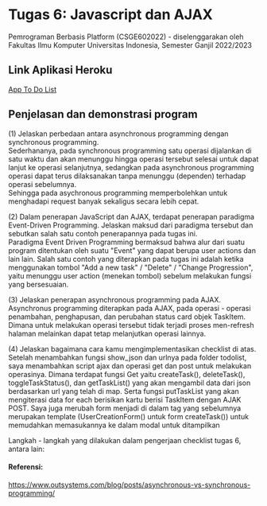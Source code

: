 # Tugas 6: Javascript dan AJAX

Pemrograman Berbasis Platform (CSGE602022) - diselenggarakan oleh Fakultas Ilmu Komputer Universitas Indonesia, Semester Ganjil 2022/2023

## Link Aplikasi Heroku
[App To Do List](https://lokeswara-pbp-tugas2.herokuapp.com/todolist/)

## Penjelasan dan demonstrasi program
(1) Jelaskan perbedaan antara asynchronous programming dengan synchronous programming. <br>
Sederhananya, pada synchronous programming satu operasi dijalankan di satu waktu dan akan menunggu hingga operasi tersebut selesai untuk dapat lanjut ke operasi selanjutnya, sedangkan pada asynchronous programming operasi dapat terus dilaksanakan tanpa menunggu (dependen) terhadap operasi sebelumnya. <br>
Sehingga pada asychronous programming memperbolehkan untuk menghadapi request banyak sekaligus secara lebih cepat. <br>

(2) Dalam penerapan JavaScript dan AJAX, terdapat penerapan paradigma Event-Driven Programming. Jelaskan maksud dari paradigma tersebut dan sebutkan salah satu contoh penerapannya pada tugas ini. <br>
Paradigma Event Driven Programming bermaksud bahwa alur dari suatu program ditentukan oleh suatu "Event" yang dapat berupa user actions dan lain lain. Salah satu contoh yang diterapkan pada tugas ini adalah ketika menggunakan tombol "Add a new task" / "Delete" / "Change Progression", yaitu menunggu user action (menekan tombol) sebelum melakukan fungsi yang bersesuaian. <br>

(3) Jelaskan penerapan asynchronous programming pada AJAX. <br>
Asynchronus programming diterapkan pada AJAX, pada operasi - operasi penambahan, penghapusan, dan perubahan status card objek TaskItem. Dimana untuk melakukan operasi tersebut tidak terjadi proses men-refresh halaman melainkan dapat tetap melanjutkan operasi lainnya. <br>

(4) Jelaskan bagaimana cara kamu mengimplementasikan checklist di atas. <br>
Setelah menambahkan fungsi show_json dan urlnya pada folder todolist, saya menambahkan script ajax dan operasi get dan post untuk melakukan operasinya. Dimana terdapat fungsi Get yaitu createTask(), deleteTask(), toggleTaskStatus(), dan getTaskList() yang akan mengambil data dari json berdasarkan url yang telah di map. Serta fungsi putTaskList yang akan mengiterasi data for each berisikan kartu berisi TaskItem dengan AJAK POST.
Saya juga merubah form menjadi di dalam tag yang sebelumnya merupakan template (UserCreationForm() untuk form createTask()) untuk memudahkan memasukannya ke dalam modal untuk ditampilkan

Langkah - langkah yang dilakukan dalam pengerjaan checklist tugas 6, antara lain: <br>




#### Referensi: <br>
https://www.outsystems.com/blog/posts/asynchronous-vs-synchronous-programming/
